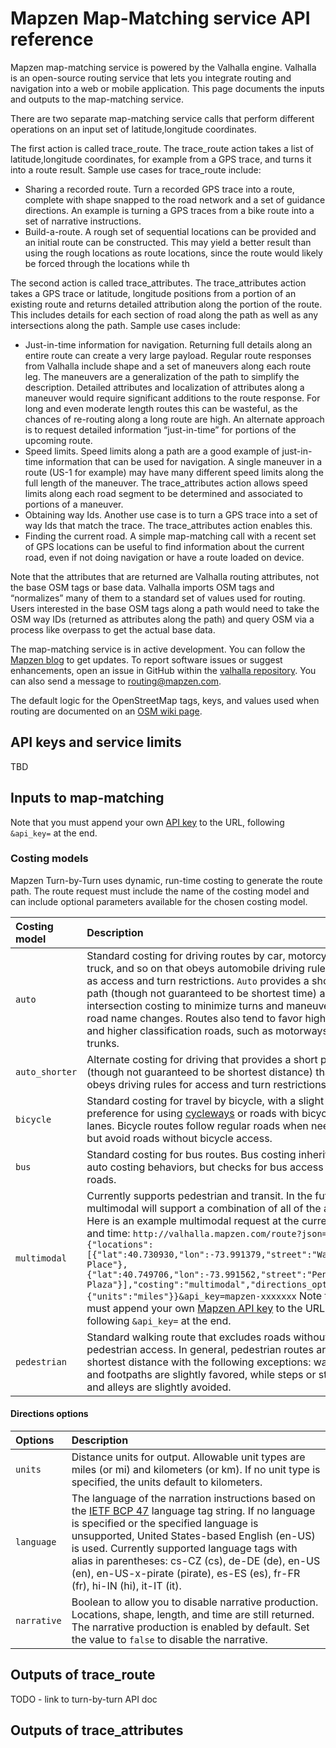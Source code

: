 
# Mapzen Map-Matching service API reference

Mapzen map-matching service is powered by the Valhalla engine. Valhalla is an open-source routing service that lets you integrate routing and navigation into a web or mobile application. This page documents the inputs and outputs to the map-matching service.

There are two separate map-matching service calls that perform different operations on an input set of latitude,longitude coordinates.

The first action is called trace_route. The trace_route action takes a list of latitude,longitude coordinates, for example from a GPS trace, and turns it into a route result. Sample use cases for trace_route include:
* Sharing a recorded route. Turn a recorded GPS trace into a route, complete with shape snapped to the road network and a set of guidance directions. An example is turning a GPS traces from a bike route into a set of narrative instructions.
* Build-a-route. A rough set of sequential locations can be provided and an initial route can be constructed. This may yield a better result than using the rough locations as route locations, since the route would likely be forced through the locations while th

The second action is called trace_attributes. The trace_attributes action takes a GPS trace or latitude, longitude positions from a portion of an existing route and returns detailed attribution along the portion of the route. This includes details for each section of road along the path as well as any intersections along the path. Sample use cases include:
* Just-in-time information for navigation. Returning full details along an entire route can create a very large payload. Regular route responses from Valhalla include shape and a set of maneuvers along each route leg. The maneuvers are a generalization of the path to simplify the description. Detailed attributes and localization of attributes along a maneuver would require significant additions to the route response. For long and even moderate length routes this can be wasteful, as the chances of re-routing along a long route are high. An alternate approach is to request detailed information “just-in-time” for portions of the upcoming route.
* Speed limits.  Speed limits along a path are a good example of just-in-time information that can be used for navigation. A single maneuver in a route (US-1 for example) may have many different speed limits along the full length of the maneuver. The trace_attributes action allows speed limits along each road segment to be determined and associated to portions of a maneuver.
* Obtaining way Ids. Another use case is to turn a GPS trace into a set of way Ids that match the trace. The trace_attributes action enables this.
* Finding the current road. A simple map-matching call with a recent set of GPS locations can be useful to find information about the current road, even if not doing navigation or have a route loaded on device. 

Note that the attributes that are returned are Valhalla routing attributes, not the base OSM tags or base data. Valhalla imports OSM tags and “normalizes” many of them to a standard set of values used for routing. Users interested in the base OSM tags along a path would need to take the OSM way IDs (returned as attributes along the path) and query OSM via a process like overpass to get the actual base data.

The map-matching service is in active development. You can follow the [Mapzen blog](https://mapzen.com/blog) to get updates. To report software issues or suggest enhancements, open an issue in GitHub within the [valhalla repository](https://github.com/valhalla/valhalla). You can also send a message to routing@mapzen.com.

The default logic for the OpenStreetMap tags, keys, and values used when routing are documented on an [OSM wiki page](http://wiki.openstreetmap.org/wiki/OSM_tags_for_routing/Valhalla).

## API keys and service limits

TBD

## Inputs to map-matching



Note that you must append your own [API key](https://mapzen.com/developers) to the URL, following `&api_key=` at the end.


### Costing models

Mapzen Turn-by-Turn uses dynamic, run-time costing to generate the route path. The route request must include the name of the costing model and can include optional parameters available for the chosen costing model.

| Costing model | Description |
| :----------------- | :----------- |
| `auto` | Standard costing for driving routes by car, motorcycle, truck, and so on that obeys automobile driving rules, such as access and turn restrictions. `Auto` provides a short time path (though not guaranteed to be shortest time) and uses intersection costing to minimize turns and maneuvers or road name changes. Routes also tend to favor highways and higher classification roads, such as motorways and trunks. |
| `auto_shorter` | Alternate costing for driving that provides a short path (though not guaranteed to be shortest distance) that obeys driving rules for access and turn restrictions. |
| `bicycle` | Standard costing for travel by bicycle, with a slight preference for using [cycleways](http://wiki.openstreetmap.org/wiki/Key:cycleway) or roads with bicycle lanes. Bicycle routes follow regular roads when needed, but avoid roads without bicycle access. |
| `bus` | Standard costing for bus routes. Bus costing inherits the auto costing behaviors, but checks for bus access on the roads. |
| `multimodal` | Currently supports pedestrian and transit. In the future, multimodal will support a combination of all of the above.  Here is an example multimodal request at the current date and time: `http://valhalla.mapzen.com/route?json={"locations":[{"lat":40.730930,"lon":-73.991379,"street":"Wanamaker Place"},{"lat":40.749706,"lon":-73.991562,"street":"Penn Plaza"}],"costing":"multimodal","directions_options":{"units":"miles"}}&api_key=mapzen-xxxxxxx`  Note that you must append your own [Mapzen API key](https://mapzen.com/developers) to the URL, following `&api_key=` at the end. |
| `pedestrian` | Standard walking route that excludes roads without pedestrian access. In general, pedestrian routes are shortest distance with the following exceptions: walkways and footpaths are slightly favored, while steps or stairs and alleys are slightly avoided. |


#### Directions options

| Options | Description |
| :------------------ | :----------- |
| `units` | Distance units for output. Allowable unit types are miles (or mi) and kilometers (or km). If no unit type is specified, the units default to kilometers. |
| `language` | The language of the narration instructions based on the [IETF BCP 47](https://tools.ietf.org/html/bcp47) language tag string. If no language is specified or the specified language is unsupported, United States-based English (en-US) is used. Currently supported language tags with alias in parentheses:  cs-CZ (cs), de-DE (de), en-US (en), en-US-x-pirate (pirate), es-ES (es), fr-FR (fr), hi-IN (hi), it-IT (it). |
| `narrative` |  Boolean to allow you to disable narrative production. Locations, shape, length, and time are still returned. The narrative production is enabled by default. Set the value to `false` to disable the narrative. |

## Outputs of trace_route

TODO - link to turn-by-turn API doc

## Outputs of trace_attributes

